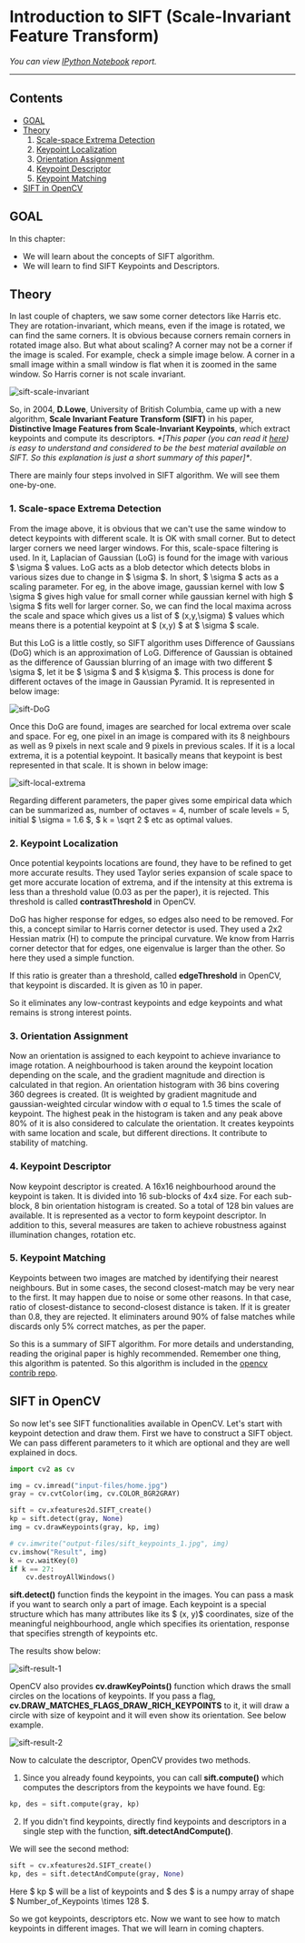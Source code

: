 
# Introduction to SIFT (Scale-Invariant Feature Transform)

_You can view [IPython Notebook](README.ipynb) report._

----

## Contents

- [GOAL](#GOAL)
- [Theory](#Theory)
  1. [Scale-space Extrema Detection](#1.-Scale-space-Extrema-Detection)
  2. [Keypoint Localization](#2.-Keypoint-Localization)
  3. [Orientation Assignment](#3.-Orientation-Assignment)
  4. [Keypoint Descriptor](#4.-Keypoint-Descriptor)
  5. [Keypoint Matching](#5.-Keypoint-Matching)
- [SIFT in OpenCV](#SIFT-in-OpenCV)

## GOAL

In this chapter:

- We will learn about the concepts of SIFT algorithm.
- We will learn to find SIFT Keypoints and Descriptors.

## Theory

In last couple of chapters, we saw some corner detectors like Harris etc. They are rotation-invariant, which means, even if the image is rotated, we can find the same corners. It is obvious because corners remain corners in rotated image also. But what about scaling? A corner may not be a corner if the image is scaled. For example, check a simple image below. A corner in a small image within a small window is flat when it is zoomed in the same window. So Harris corner is not scale invariant.

![sift-scale-invariant](/data/sift-scale-invariant.jpg)

So, in 2004, **D.Lowe**, University of British Columbia, came up with a new algorithm, **Scale Invariant Feature Transform (SIFT)** in his paper, **Distinctive Image Features from Scale-Invariant Keypoints**, which extract keypoints and compute its descriptors. _\*\[This paper (you can read it [here](https://www.cs.ubc.ca/~lowe/papers/ijcv04.pdf)) is easy to understand and considered to be the best material available on SIFT. So this explanation is just a short summary of this paper\]\*_.

There are mainly four steps involved in SIFT algorithm. We will see them one-by-one.

### 1. Scale-space Extrema Detection

From the image above, it is obvious that we can't use the same window to detect keypoints with different scale. It is OK with small corner. But to detect larger corners we need larger windows. For this, scale-space filtering is used. In it, Laplacian of Gaussian (LoG) is found for the image with various $ \sigma $ values. LoG acts as a blob detector which detects blobs in various sizes due to change in $ \sigma $. In short, $ \sigma $ acts as a scaling parameter. For eg, in the above image, gaussian kernel with low $ \sigma $ gives high value for small corner while gaussian kernel with high $ \sigma $ fits well for larger corner. So, we can find the local maxima across the scale and space which gives us a list of $ (x,y,\sigma) $ values which means there is a potential keypoint at $ (x,y) $ at $ \sigma $ scale.

But this LoG is a little costly, so SIFT algorithm uses Difference of Gaussians (DoG) which is an approximation of LoG. Difference of Gaussian is obtained as the difference of Gaussian blurring of an image with two different $ \sigma $, let it be $ \sigma $ and $ k\sigma $. This process is done for different octaves of the image in Gaussian Pyramid. It is represented in below image:

![sift-DoG](/data/sift-dog.png)

Once this DoG are found, images are searched for local extrema over scale and space. For eg, one pixel in an image is compared with its 8 neighbours as well as 9 pixels in next scale and 9 pixels in previous scales. If it is a local extrema, it is a potential keypoint. It basically means that keypoint is best represented in that scale. It is shown in below image:

![sift-local-extrema](/data/sift-local-extrema.png)

Regarding different parameters, the paper gives some empirical data which can be summarized as, number of octaves = 4, number of scale levels = 5, initial $ \sigma = 1.6 $, $ k = \sqrt 2 $ etc as optimal values.

### 2. Keypoint Localization

Once potential keypoints locations are found, they have to be refined to get more accurate results. They used Taylor series expansion of scale space to get more accurate location of extrema, and if the intensity at this extrema is less than a threshold value (0.03 as per the paper), it is rejected. This threshold is called **contrastThreshold** in OpenCV.

DoG has higher response for edges, so edges also need to be removed. For this, a concept similar to Harris corner detector is used. They used a 2x2 Hessian matrix (H) to compute the principal curvature. We know from Harris corner detector that for edges, one eigenvalue is larger than the other. So here they used a simple function.

If this ratio is greater than a threshold, called **edgeThreshold** in OpenCV, that keypoint is discarded. It is given as 10 in paper.

So it eliminates any low-contrast keypoints and edge keypoints and what remains is strong interest points.

### 3. Orientation Assignment

Now an orientation is assigned to each keypoint to achieve invariance to image rotation. A neighbourhood is taken around the keypoint location depending on the scale, and the gradient magnitude and direction is calculated in that region. An orientation histogram with 36 bins covering 360 degrees is created. (It is weighted by gradient magnitude and gaussian-weighted circular window with σ equal to 1.5 times the scale of keypoint. The highest peak in the histogram is taken and any peak above 80% of it is also considered to calculate the orientation. It creates keypoints with same location and scale, but different directions. It contribute to stability of matching.

### 4. Keypoint Descriptor

Now keypoint descriptor is created. A 16x16 neighbourhood around the keypoint is taken. It is divided into 16 sub-blocks of 4x4 size. For each sub-block, 8 bin orientation histogram is created. So a total of 128 bin values are available. It is represented as a vector to form keypoint descriptor. In addition to this, several measures are taken to achieve robustness against illumination changes, rotation etc.

### 5. Keypoint Matching

Keypoints between two images are matched by identifying their nearest neighbours. But in some cases, the second closest-match may be very near to the first. It may happen due to noise or some other reasons. In that case, ratio of closest-distance to second-closest distance is taken. If it is greater than 0.8, they are rejected. It eliminaters around 90% of false matches while discards only 5% correct matches, as per the paper.

So this is a summary of SIFT algorithm. For more details and understanding, reading the original paper is highly recommended. Remember one thing, this algorithm is patented. So this algorithm is included in the [opencv contrib repo](https://github.com/opencv/opencv_contrib).

## SIFT in OpenCV

So now let's see SIFT functionalities available in OpenCV. Let's start with keypoint detection and draw them. First we have to construct a SIFT object. We can pass different parameters to it which are optional and they are well explained in docs.

```python
import cv2 as cv

img = cv.imread("input-files/home.jpg")
gray = cv.cvtColor(img, cv.COLOR_BGR2GRAY)

sift = cv.xfeatures2d.SIFT_create()
kp = sift.detect(gray, None)
img = cv.drawKeypoints(gray, kp, img)

# cv.imwrite("output-files/sift_keypoints_1.jpg", img)
cv.imshow("Result", img)
k = cv.waitKey(0)
if k == 27:
    cv.destroyAllWindows()
```
**sift.detect()** function finds the keypoint in the images. You can pass a mask if you want to search only a part of image. Each keypoint is a special structure which has many attributes like its $ (x, y)$ coordinates, size of the meaningful neighbourhood, angle which specifies its orientation, response that specifies strength of keypoints etc.

The results show below:

![sift-result-1](data/sift-result-1.png)

OpenCV also provides **cv.drawKeyPoints()** function which draws the small circles on the locations of keypoints. If you pass a flag, **cv.DRAW_MATCHES_FLAGS_DRAW_RICH_KEYPOINTS** to it, it will draw a circle with size of keypoint and it will even show its orientation. See below example.

![sift-result-2](data/sift-result-2.png)

Now to calculate the descriptor, OpenCV provides two methods.

 1. Since you already found keypoints, you can call **sift.compute()** which computes the descriptors from the keypoints we have found. Eg: 
 ```python 
 kp, des = sift.compute(gray, kp)
 ```
 2. If you didn't find keypoints, directly find keypoints and descriptors in a single step with the function, **sift.detectAndCompute()**.

We will see the second method:
```python
sift = cv.xfeatures2d.SIFT_create()
kp, des = sift.detectAndCompute(gray, None)
```

Here $ kp $ will be a list of keypoints and $ des $ is a numpy array of shape $ Number\_of\_Keypoints \times 128 $.

So we got keypoints, descriptors etc. Now we want to see how to match keypoints in different images. That we will learn in coming chapters.
